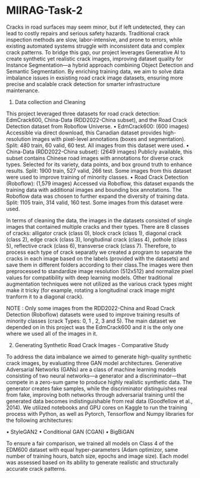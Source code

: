 # MIIRAG-Task-2

Cracks in road surfaces may seem minor, but if left undetected, they can lead to costly repairs and serious safety hazards. Traditional crack inspection methods are slow, labor-intensive, and prone to errors, while existing automated systems struggle with inconsistent data and complex crack patterns. To bridge this gap, our project leverages Generative AI to create synthetic yet realistic crack images, improving dataset quality for Instance Segmentation—a hybrid approach combining Object Detection and Semantic Segmentation. By enriching training data, we aim to solve data imbalance issues in exsisting road crack image datasets, ensuring more precise and scalable crack detection for smarter infrastructure maintenance.

1.	Data collection and Cleaning
   
This project leveraged three datasets for road crack detection: EdmCrack600, China-Data (RDD2022-China subset), and the Road Crack Detection dataset from Roboflow Universe.
•	EdmCrack600: (600 images) Accessible via direct download, this Canadian dataset provides high-resolution images with pixel-level annotations (boxes and segmentation). Split: 480 train, 60 valid, 60 test. All images from this dataset were used. 
•	China-Data (RDD2022-China subset): (2649 images) Publicly available, this subset contains Chinese road images with annotations for diverse crack types. Selected for its variety, data points, and box ground truth to enhance results. Split: 1900 train, 527 valid, 266 test. Some images from this dataset were used to improve training of minority classes.
•	Road Crack Detection (Roboflow): (1,579 images) Accessed via Roboflow, this dataset expands the training data with additional images and bounding box annotations. The Roboflow data was chosen to further expand the diversity of training data. Split: 1105 train, 314 valid, 160 test. Some images from this dataset were used. 

In terms of cleaning the data, the images in the datasets consisted of single images that contained multiple cracks and their types. There are 8 classes of cracks: alligator crack (class 0), block crack (class 1), diagonal crack (class 2), edge crack (class 3), longitudinal crack (class 4), pothole (class 5), reflective crack (class 6), transverse crack (class 7). Therefore, to process each type of crack separatly we created a program to separate the cracks in each image based on the labels (provided with the datasets) and save them in different folders according to their class.The images were then preprocessed to standardize image resolution (512x512) and normalize pixel values for compatibility with deep learning models. Other traditional augmentation techniques were not utilized as the various crack types might make it tricky (for example, rotating a longitudinal crack image might tranform it to a diagonal crack). 

NOTE : Only some images from the RDD2022-China and Road Crack Detection (Roboflow) datasets were used to improve training results of minority classes (crack Types:  0, 1 , 2, 3 and 5). The main dataset we depended on in this project was the EdmCrack600 and it is the only one where we used all of the images in it. 


2.	Generating Synthetic Road Crack Images - Comparative Study
   
To address the data imbalance we aimed to generate high-quality synthetic crack images, by evaluating three GAN model architectures. Generative Adversarial Networks (GANs) are a class of machine learning models consisting of two neural networks—a generator and a discriminator—that compete in a zero-sum game to produce highly realistic synthetic data. The generator creates fake samples, while the discriminator distinguishes real from fake, improving both networks through adversarial training until the generated data becomes indistinguishable from real data (Goodfellow et al., 2014). We utilized notebooks and GPU cores on Kaggle to run the training process with Python, as well as Pytorch, Tensorflow and Numpy libraries for the following architectures:

•	StyleGAN2
•	Conditional GAN (CGAN)
•	BigBiGAN

To ensure a fair comparison, we trained all models on Class 4 of the EDM600 dataset with equal hyper-parameters (Adam optimizor, same number of training hours, batch size, epochs and image size). Each model was assessed based on its ability to generate realistic and structurally accurate crack patterns.


